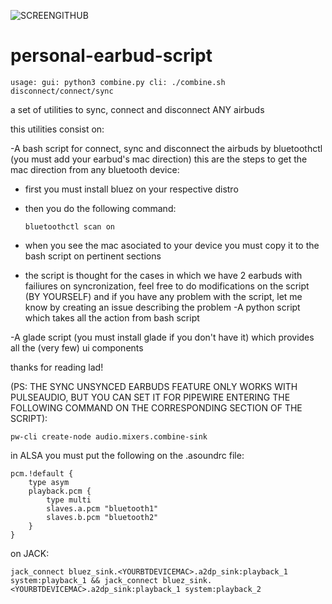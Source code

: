 ![SCREENGITHUB](https://github.com/user-attachments/assets/7b603180-033e-41be-8d67-82db0c4d7de7)
# personal-earbud-script
    usage: gui: python3 combine.py cli: ./combine.sh disconnect/connect/sync
a set of utilities to sync, connect and disconnect ANY airbuds

this utilities consist on:

-A bash script for connect, sync and disconnect the airbuds by bluetoothctl (you must add your earbud's mac direction)
    this are the steps to get the mac direction from any bluetooth device:
    
* first you must install bluez on your respective distro
* then you do the following command:


        
      bluetoothctl scan on


* when you see the mac asociated to your device you must copy it to the bash script on pertinent sections
  
  
* the script is thought for the cases in which we have 2 earbuds with failiures on syncronization, feel free to do modifications on the script (BY YOURSELF) and if you have any problem with the script, let me know by creating an issue describing the problem 
-A python script which takes all the action from bash script

-A glade script (you must install glade if you don't have it) which provides all the (very few) ui components

thanks for reading lad!



(PS: THE SYNC UNSYNCED EARBUDS FEATURE ONLY WORKS WITH PULSEAUDIO, BUT YOU CAN SET IT FOR PIPEWIRE ENTERING THE FOLLOWING COMMAND ON THE CORRESPONDING SECTION OF THE SCRIPT):

    pw-cli create-node audio.mixers.combine-sink



in ALSA you must put the following on the .asoundrc file:

    pcm.!default {
        type asym
        playback.pcm {
            type multi
            slaves.a.pcm "bluetooth1"
            slaves.b.pcm "bluetooth2"
        }
    }

on JACK:


    jack_connect bluez_sink.<YOURBTDEVICEMAC>.a2dp_sink:playback_1 system:playback_1 && jack_connect bluez_sink.<YOURBTDEVICEMAC>.a2dp_sink:playback_1 system:playback_2


       


